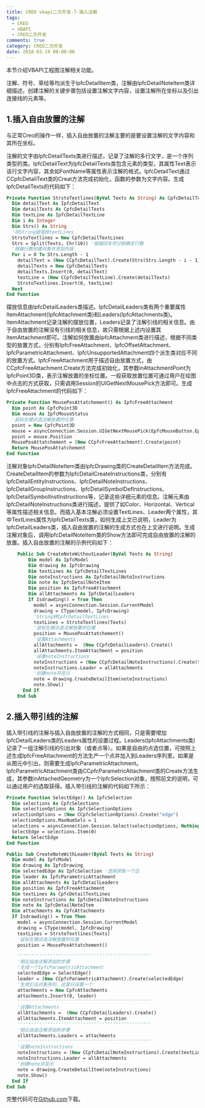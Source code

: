 ```yaml
---
title: CREO vbapi二次开发-7-插入注解
tags:
  - CREO
  - VBAPI
  - CREO二次开发
comments: true
category: CREO二次开发
date: 2018-03-19 00:00:00
---
```



本节介绍VBAPI工程图注解相关功能。

注解、符号、草绘等均派生于IpfcDetailItem类，注解由IpfcDetailNoteItem类详细描述。创建注解的关键步骤包括设置注解文字内容，设置注解所在坐标以及引出连接线的元素等。

## 1.插入自由放置的注解

与正常Creo的操作一样，插入自由放置的注解主要的是要设置注解的文字内容和其所在坐标。

注解的文字由IpfcDetailTexts类进行描述，记录了注解的多行文字，是一个序列类型的类。IpfcDetailText为IpfcDetailTexts类包含元素的类型，其属性Text表示该行文字内容，其余如FontName等属性表示注解的格式。IpfcDetailText通过CCpfcDetailText类的Creat方法完成初始化，函数的参数为文字内容。生成IpfcDetailTexts的代码如下：

```vb
Private Function StrstoTextlines(ByVal Texts As String) As CpfcDetailTextLines
  Dim detailText As IpfcDetailText
  Dim detailTexts As CpfcDetailTexts
  Dim textLine As IpfcDetailTextLine
  Dim i As Integer
  Dim Strs() As String
  '将String赋值给textLines
  StrstoTextlines = New CpfcDetailTextLines
  Strs = Split(Texts, Chr(10)) '根据回车符分割确定行数
  '根据行数创建对象并添加内容
  For i = 0 To Strs.Length - 1
    detailText = (New CCpfcDetailText).Create(Strs(Strs.Length - i - 1)) '注意顺序
    detailTexts = New CpfcDetailTexts
    detailTexts.Insert(0, detailText)
    textLine = (New CCpfcDetailTextLine).Create(detailTexts)
    StrstoTextlines.Insert(0, textLine)
  Next
End Function
```

摆放信息由IpfcDetailLeaders类描述。IpfcDetailLeaders类有两个重要属性ItemAttachment(IpfcAttachment类)和Leaders(IpfcAttachments类)。ItemAttachment记录注解的摆放位置，Leaders记录了注解引线的相关信息。由于自由放置的注解没有引线的相关信息，故只需根据上述内设置其ItemAttachment即可。注解如何放置由IpfcAttachment类进行描述，根据不同类型的放置方式，分别有IpfcFreeAttachment、IpfcOffsetAttachment、IpfcParametricAttachment、IpfcUnsupportedAttachment四个派生类对应不同的放置方式。IpfcFreeAttachment用于描述自由放置方式，由CCpfcFreeAttachment.Create方法完成初始化，其参数inAttachmentPoint为IpfcPoint3D类，表示注解放置的坐标位置。一般获取放置位置可通过用户在绘图中点击的方式获取，只需调用Session的UIGetNextMousePick方法即可。生成IpfcFreeAttachment的代码如下：

```vb
Private Function MousePosAttatchement() As IpfcFreeAttachment
  Dim point As CpfcPoint3D
  Dim mouse As IpfcMouseStatus
  '鼠标左键点选注解放置的位置
  point = New CpfcPoint3D
  mouse = asyncConnection.Session.UIGetNextMousePick(EpfcMouseButton.EpfcMOUSE_BTN_LEFT)
  point = mouse.Position
  MousePosAttatchement = (New CCpfcFreeAttachment).Create(point)
  Return MousePosAttatchement
End Function
```

注解对象IpfcDetailNoteItem类由IpfcDrawing类的CreateDetailItem方法完成。CreateDetailItem的参数为IpfcDetailCreateInstructions类，分别有IpfcDetailEntityInstructions、IpfcDetailNoteInstructions、IpfcDetailGroupInstructions、IpfcDetailSymbolDefInstructions、IpfcDetailSymbolInstInstructions等，记录这些详细元素的信息。注解元素由IpfcDetailNoteInstructions类进行描述，提供了如Color、Horizontal、Vertical等属性描述相关信息。而插入基本注解必须设置TextLines、Leader两个属性，其中TextLines属性为IpfcDetailTexts类，如何生成上文已说明，Leader为IpfcDetailLeaders类，插入自由放置的注解的生成方式也在上文进行说明。生成注解对象后，调用IpfcDetailNoteItem类的Show方法即可完成自由放置的注解的放置。插入自由放置的注解的示例代码如下：

```vb
    Public Sub CreateNoteWithoutLeader(ByVal Texts As String)
        Dim model As IpfcModel
        Dim drawing As IpfcDrawing
        Dim textLines As CpfcDetailTextLines
        Dim noteInstructions As IpfcDetailNoteInstructions
        Dim note As IpfcDetailNoteItem
        Dim position As IpfcFreeAttachment
        Dim allAttachments As IpfcDetailLeaders
        If Isdrawding() = True Then
          model = asyncConnection.Session.CurrentModel
          drawing = CType(model, IpfcDrawing)
          'String转CpfcDetailTextLines
          textLines = StrstoTextlines(Texts)
          '鼠标左键点选注解放置的位置
          position = MousePosAttatchement()
          '设置Attachments
          allAttachments =  (New CCpfcDetailLeaders).Create()
          allAttachments.ItemAttachment = position
          '设置noteInstructions
          noteInstructions = (New CCpfcDetailNoteInstructions).Create(textLines)
          noteInstructions.Leader = allAttachments
          '创建note并显示
          note = drawing.CreateDetailItem(noteInstructions)
          note.Show()
      End If
    End Sub
```

## 2.插入带引线的注解

插入带引线的注解与插入自由放置的注解的方式相同，只是需要增加IpfcDetailLeaders类的Leaders属性的设置过程。Leaders(IpfcAttachments类)记录了一组注解引线的引出对象（或者点等）。如果是自由的点选位置，可按照上述生成IpfcFreeAttachment的方法生产一个点并加入到Leaders序列里。如果是从图元中引出，则需要生成IpfcParametricAttachment。IpfcParametricAttachment类由CCpfcParametricAttachment类的Create方法生成，其参数inAttachedGeometry为一个IpfcSelection对象，按照前文的说明，可以通过用户的选取获得。插入带引线的注解的代码如下所示：

```vb
Private Function SelectEdge() As IpfcSelection
  Dim selections As CpfcSelections
  Dim selectionOptions As IpfcSelectionOptions
  selectionOptions = (New CCpfcSelectionOptions).Create("edge")
  selectionOptions.MaxNumSels = 1
  selections = asyncConnection.Session.Select(selectionOptions, Nothing)
  SelectEdge = selections.Item(0)
  Return SelectEdge
End Function

Public Sub CreateNoteWithLeader(ByVal Texts As String)
  Dim model As IpfcModel
  Dim drawing As IpfcDrawing
  Dim selectedEdge As IpfcSelection '选择获取一个边
  Dim leader As IpfcParametricAttachment
  Dim allAttachments As IpfcDetailLeaders
  Dim position As IpfcFreeAttachment
  Dim textLines As CpfcDetailTextLines
  Dim noteInstructions As IpfcDetailNoteInstructions
  Dim note As IpfcDetailNoteItem
  Dim attachments As CpfcAttachments
  If Isdrawding() = True Then
    model = asyncConnection.Session.CurrentModel
    drawing = CType(model, IpfcDrawing)
    textLines = StrstoTextlines(Texts)
    '鼠标左键点选注解放置的位置
    position = MousePosAttatchement()

    '''''''''''''''''''''''''''''''''''''''''''''''''
    '相比自由注解添加的步骤
    '生成一个IpfcParametricAttachment
    selectedEdge = SelectEdge()
    leader = (New CCpfcParametricAttachment).Create(selectedEdge)
    '生成引出对象序列，这里只设置一个
    attachments = New CpfcAttachments
    attachments.Insert(0, leader)
    '''''''''''''''''''''''''''''''''''''''''''''''''
    '设置Attachments
    allAttachments =  (New CCpfcDetailLeaders).Create()
    allAttachments.ItemAttachment = position
    '''''''''''''''''''''''''''''''''''''''''''''''''
    '相比自由注解添加的步骤
    allAttachments.Leaders = attachments
    '''''''''''''''''''''''''''''''''''''''''''''''''
    '设置noteInstructions
    noteInstructions = (New CCpfcDetailNoteInstructions).Create(textLines)
    noteInstructions.Leader = allAttachments
    '创建note并显示
    note = drawing.CreateDetailItem(noteInstructions)
    note.Show()
  End If
End Sub
```

完整代码可在<a href="https://github.com/slacker-HD/creo_vbapi" target="_blank">Github.com</a>下载。